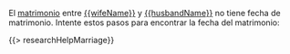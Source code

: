El [matrimonio](https://familysearch.org/tree/#view=coupleRelationship&relationshipId={{crid}})
entre [{{wifeName}}](https://familysearch.org/tree/person/{{wid}}/research-help) y [{{husbandName}}](https://familysearch.org/tree/person/{{hid}}/research-help) no tiene fecha de matrimonio. 
Intente estos pasos para encontrar la fecha del matrimonio:
  
{{> researchHelpMarriage}}